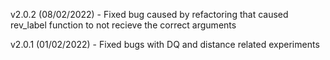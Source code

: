 v2.0.2 (08/02/2022) - Fixed bug caused by refactoring that caused rev_label function to not recieve the correct arguments

v2.0.1 (01/02/2022) - Fixed bugs with DQ and distance related experiments
